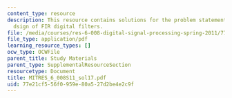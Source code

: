 ```yaml
---
content_type: resource
description: This resource contains solutions for the problem statements related to
  dsign of FIR digital filters.
file: /media/courses/res-6-008-digital-signal-processing-spring-2011/77e21cf556f0959e80a527d2be4e2c9f_MITRES_6_008S11_sol17.pdf
file_type: application/pdf
learning_resource_types: []
ocw_type: OCWFile
parent_title: Study Materials
parent_type: SupplementalResourceSection
resourcetype: Document
title: MITRES_6_008S11_sol17.pdf
uid: 77e21cf5-56f0-959e-80a5-27d2be4e2c9f
---
```

